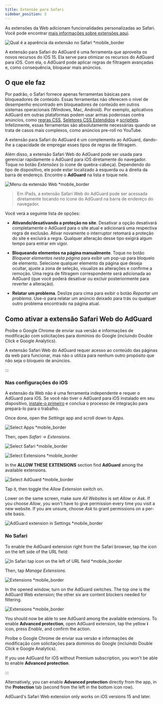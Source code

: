 ```yaml
---
title: Extensão para Safari
sidebar_position: 3
---
```


As extensões da Web adicionam funcionalidades personalizadas ao Safari. Você pode encontrar [mais informações sobre extensões aqui](https://developer.apple.com/documentation/safariservices/safari_web_extensions).

![Qual é a aparência da extensão no Safari *mobile_border](https://cdn.adtidy.org/public/Adguard/kb/iOS/webext/menu_en.png)

A extensão para Safari do AdGuard é uma ferramenta que aproveita os novos recursos do iOS 15. Ela serve para otimizar os recursos do AdGuard para iOS. Com ela, o AdGuard pode aplicar regras de filtragem avançadas e, como consequência, bloquear mais anúncios.

## O que ele faz

Por padrão, o Safari fornece apenas ferramentas básicas para bloqueadores de conteúdo. Essas ferramentas não oferecem o nível de desempenho encontrado em bloqueadores de conteúdo em outros sistemas operacionais (Windows, Mac, Android). Por exemplo, aplicativos AdGuard em outras plataformas podem usar armas poderosas contra anúncios, como [regras CSS](/general/ad-filtering/create-own-filters#cosmetic-css-rules), [Seletores CSS Estendidos](/general/ad-filtering/create-own-filters#extended-css-selectors) e [scriptlets](/general/ad-filtering/create-own-filters#scriptlets). Infelizmente, essas ferramentas são absolutamente necessárias quando se trata de casos mais complexos, como anúncios pre-roll no YouTube.

A extensão para Safari do AdGuard é um complemento ao AdGuard, dando-lhe a capacidade de empregar esses tipos de regras de filtragem.

Além disso, a extensão Safari Web do AdGuard pode ser usada para gerenciar rapidamente o AdGuard para iOS diretamente do navegador. Toque no botão *Extensões* (o ícone de quebra-cabeça). Dependendo do tipo de dispositivo, ele pode estar localizado à esquerda ou à direita da barra de endereço. Encontre o **AdGuard** na lista e toque nele.

![Menu da extensão Web *mobile_border](https://cdn.adtidy.org/content/kb/ad_blocker/iOS/open-safari-assistant.jpg)

> Em iPads, a extensão Safari Web do AdGuard pode ser acessada diretamente tocando no ícone do AdGuard na barra de endereço do navegador.

Você verá a seguinte lista de opções:

- **Ativando/desativando a proteção no site**. Desativar a opção desativará completamente o AdGuard para o site atual e adicionará uma respectiva regra de exclusão. Ativar novamente o interruptor retomará a proteção do site e excluirá a regra. Qualquer alteração desse tipo exigirá algum tempo para entrar em vigor.

- **Bloqueando elementos na página manualmente**. Toque no botão *Bloquear elementos nesta página* para exibir um pop-up para bloqueio de elemento. Selecione qualquer elemento da página que deseja ocultar, ajuste a zona de seleção, visualize as alterações e confirme a remoção. Uma regra de filtragem correspondente será adicionada ao AdGuard (que você poderá desativar ou excluir posteriormente para reverter a alteração).

- **Relatar um problema**. Deslize para cima para exibir o botão *Reportar um problema*. Use-o para relatar um anúncio deixado para trás ou qualquer outro problema encontrado na página atual.

## Como ativar a extensão Safari Web do AdGuard

Proíbe o Google Chrome de enviar sua versão e informações de modificação com solicitações para domínios do Google (incluindo Double Click e Google Analytics).

A extensão Safari Web do AdGuard requer acesso ao conteúdo das páginas da web para funcionar, mas não o utiliza para nenhum outro propósito que não seja o bloqueio de anúncios.

:::

### Nas configurações do iOS

A extensão da Web não é uma ferramenta independente e requer o AdGuard para iOS. Se você não tiver o AdGuard para iOS instalado em seu dispositivo, [instale-o primeiro](../installation) e conclua o processo de integração para prepará-lo para o trabalho.

Once done, open the *Settings* app and scroll down to *Apps*.

![Select Apps *mobile_border](https://cdn.adtidy.org/content/kb/ad_blocker/iOS/apps.jpg)

Then, open *Safari* → *Extensions*.

![Select Safari *mobile_border](https://cdn.adtidy.org/public/Adguard/kb/iOS/webext/settings1_en.png)

![Select Extensions *mobile_border](https://cdn.adtidy.org/public/Adguard/kb/iOS/webext/settings2_en.png)

In the **ALLOW THESE EXTENSIONS** section find **AdGuard** among the available extensions.

![Select AdGuard *mobile_border](https://cdn.adtidy.org/content/kb/ad_blocker/iOS/select-ag.jpg)

Tap it, then toggle the *Allow Extension* switch on.

Lower on the same screen, make sure *All Websites* is set *Allow* or *Ask*. If you choose *Allow*, you won't have to give permission every time you visit a new website. If you are unsure, choose *Ask* to grant permissions on a per-site basis.

![AdGuard extension in Settings *mobile_border](https://cdn.adtidy.org/content/kb/ad_blocker/iOS/ag-webext-in-settings.png)

### No Safari

To enable the AdGuard extension right from the Safari browser, tap the icon on the left side of the URL field:

![In Safari tap icon on the left of URL field *mobile_border](https://cdn.adtidy.org/content/kb/ad_blocker/iOS/web-extension-on-1.jpg)

Then, tap *Manage Extensions*.

![Extensions *mobile_border](https://cdn.adtidy.org/content/kb/ad_blocker/iOS/web-extension-on-2.jpg)

In the opened window, turn on the AdGuard switches. The top one is the AdGuard Web extension; the other six are content blockers needed for filtering.

![Extensions *mobile_border](https://cdn.adtidy.org/content/kb/ad_blocker/iOS/web-extension-on-3.jpg)

You should now be able to see AdGuard among the available extensions. To enable **Advanced protection**, open AdGuard extension, tap the yellow **i** icon, press *Enable*, and confirm the action.

Proíbe o Google Chrome de enviar sua versão e informações de modificação com solicitações para domínios do Google (incluindo Double Click e Google Analytics).

If you use AdGuard for iOS without Premium subscription, you won't be able to enable **Advanced protection**.

:::

Alternatively, you can enable **Advanced protection** directly from the app, in the **Protection** tab (second from the left in the bottom icon row).

AdGuard's Safari Web extension only works on iOS versions 15 and later.
